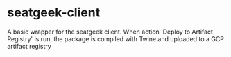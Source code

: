 # seatgeek-client

A basic wrapper for the seatgeek client. When action 'Deploy to Artifact Registry' is 
run, the package is compiled with Twine and uploaded to a GCP artifact registry